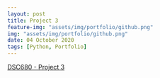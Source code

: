 ```yaml
---
layout: post
title: Project 3
feature-img: "assets/img/portfolio/github.png"
img: "assets/img/portfolio/github.png"
date: 04 October 2020
tags: [Python, Portfolio]
---
```


[DSC680 - Project 3](https://github.com/knmoses/DSC680-Project3)
